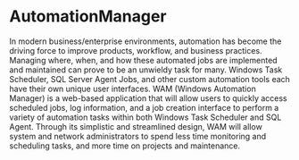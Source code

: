 # AutomationManager

In modern business/enterprise environments, automation has become the driving force to improve products, workflow, and business practices. Managing where, when, and how these automated jobs are implemented and maintained can prove to be an unwieldy task for many. Windows Task Scheduler, SQL Server Agent Jobs, and other custom automation tools each have their own unique user interfaces. WAM (Windows Automation Manager) is a web-based application that will allow users to quickly access scheduled jobs, log information, and a job creation interface to perform a variety of automation tasks within both Windows Task Scheduler and SQL Agent. Through its simplistic and streamlined design, WAM will allow system and network administrators to spend less time monitoring and scheduling tasks, and more time on projects and maintenance. 

